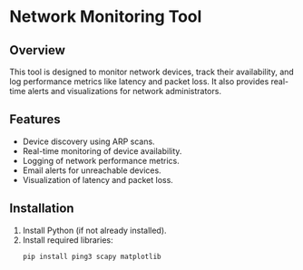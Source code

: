 # Network Monitoring Tool

## Overview
This tool is designed to monitor network devices, track their availability, and log performance metrics like latency and packet loss. It also provides real-time alerts and visualizations for network administrators.

## Features
- Device discovery using ARP scans.
- Real-time monitoring of device availability.
- Logging of network performance metrics.
- Email alerts for unreachable devices.
- Visualization of latency and packet loss.

## Installation
1. Install Python (if not already installed).
2. Install required libraries:
   ```bash
   pip install ping3 scapy matplotlib
